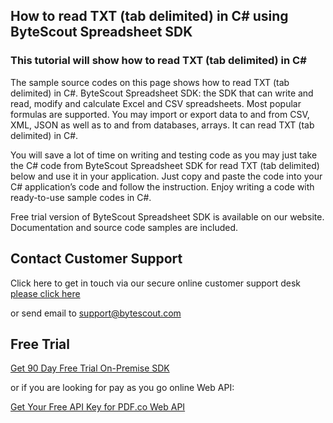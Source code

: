 ## How to read TXT (tab delimited) in C# using ByteScout Spreadsheet SDK

### This tutorial will show how to read TXT (tab delimited) in C#

The sample source codes on this page shows how to read TXT (tab delimited) in C#. ByteScout Spreadsheet SDK: the SDK that can write and read, modify and calculate Excel and CSV spreadsheets. Most popular formulas are supported. You may import or export data to and from CSV, XML, JSON as well as to and from databases, arrays. It can read TXT (tab delimited) in C#.

You will save a lot of time on writing and testing code as you may just take the C# code from ByteScout Spreadsheet SDK for read TXT (tab delimited) below and use it in your application. Just copy and paste the code into your C# application’s code and follow the instruction. Enjoy writing a code with ready-to-use sample codes in C#.

Free trial version of ByteScout Spreadsheet SDK is available on our website. Documentation and source code samples are included.

## Contact Customer Support

Click here to get in touch via our secure online customer support desk [please click here](https://bytescout.zendesk.com/hc/en-us/requests/new?subject=ByteScout%20Spreadsheet%20SDK%20Question)

or send email to [support@bytescout.com](mailto:support@bytescout.com?subject=ByteScout%20Spreadsheet%20SDK%20Question) 

## Free Trial

[Get 90 Day Free Trial On-Premise SDK](https://bytescout.com/download/web-installer?utm_source=github-readme)

or if you are looking for pay as you go online Web API:

[Get Your Free API Key for PDF.co Web API](https://pdf.co/documentation/api?utm_source=github-readme)